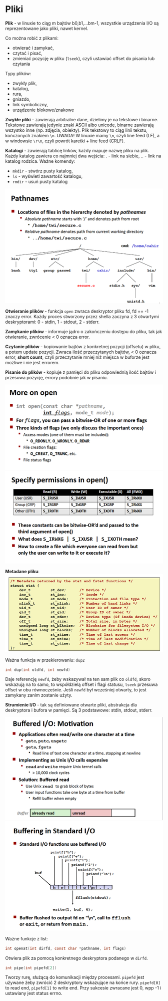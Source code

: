 # Pliki

**Plik** - w linuxie to ciąg m bajtów b0,b1,...bm-1, wszystkie urządzenia I/O są reprezentowane jako pliki, nawet kernel.

Co można robić z plikami:
- otwierać i zamykać,
- czytać i pisać,
- zmieniać pozycję w pliku (`lseek`), czyli ustawiać offset do pisania lub czytania

Typy plików:
- zwykły plik,
- katalog,
- rura,
- gniazdo,
- link symboliczny,
- urządzenie blokowe/znakowe

**Zwykłe pliki** -  zawierają arbitralne dane, dzielimy je na tekstowe i binarne. Tekstowe zawierają jedynie znaki ASCII albo unicode, binarne zawierają wszystko inne (np. zdjęcia, obiekty). Plik tekstowy to ciąg linii tekstu, kończonych znakiem `\n`. UWAGA! W linuxie mamy `\n`, czyli line feed (LF), a w windowsie `\r\n`, czyli powrót karetki + line feed (CRLF). 

**Katalogi** - zawierają tablicę linków, każdy mapuje nazwę pliku na plik. Każdy katalog zawiera co najmniej dwa wejścia: . - link na siebie, .. - link na katalog rodzica. Ważne komendy:
- `mkdir` - stwórz pusty katalog,
- `ls` - wyświetl zawartość katalogu,
- `rmdir` - usuń pusty katalog

![obrazek](w4z1.png)

**Otwieranie plików** - funkcja `open` zwraca deskryptor pliku fd, fd == -1 znaczy error. Każdy proces stworzony przez shella zaczyna z 3 otwartymi deskryptorami: 0 - stdin, 1 - stdout, 2 - stderr.

**Zamykanie plików** - informuje jądro o zakończeniu dostępu do pliku, tak jak otwieranie, zwrócenie < 0 oznacza error.

**Czytanie plików** - kopiowanie bajtów z konkretnej pozycji (offsetu) w pliku, a potem update pozycji. Zwraca ilość przeczytanych bajtów, < 0 oznacza error, **short count**, czyli przeczytanie mniej niż miejsca w buforze jest możliwe i nie jest errorem.

**Pisanie do plików** - kopiuje z pamięci do pliku odpowiednią ilość bajtów i przesuwa pozycję, errory podobnie jak w pisaniu.

![obrazek](w4z2.png)
![obrazek](w4z3.png)

**Metadane pliku**:
![obrazek](w4z4.png)

Ważna funkcja w przekierowaniu: `dup2`

```c
int dup(int oldfd, int newfd)
```
Daje referencję `newfd`, żeby wskazywał na ten sam plik co `oldfd`, skoro wskazują na to samo, to współdzielą offset i flagi statusu, `lseek` przesuwa offset w obu równocześnie. Jeśli `newfd` był wcześniej otwarty, to jest zamykany zanim zostanie użyty.

**Strumienie I/O** - tak są definiowane otwarte pliki, abstrakcja dla deskryptora i bufora w pamięci. Są 3 podstawowe: stdin, stdout, stderr.

![obrazek](w4z5.png)
![obrazek](w4z6.png)

Ważne funkcje z list:

```c
int openat(int dirfd, const char *pathname, int flags)
```
Otwiera plik za pomocą konkretnego deskryptora podanego w `dirfd`.

```c
int pipe(int pipefd[2])
```
Tworzy rurę, służącą do komunikacji między procesami. `pipefd` jest używane żeby zwrócić 2 deskryptory wskazujące na końce rury. `pipefd[0]` to read end, `pipefd[1]` to write end. Przy sukcesie zwracane jest 0, wpp -1 i ustawiany jest status errno.

